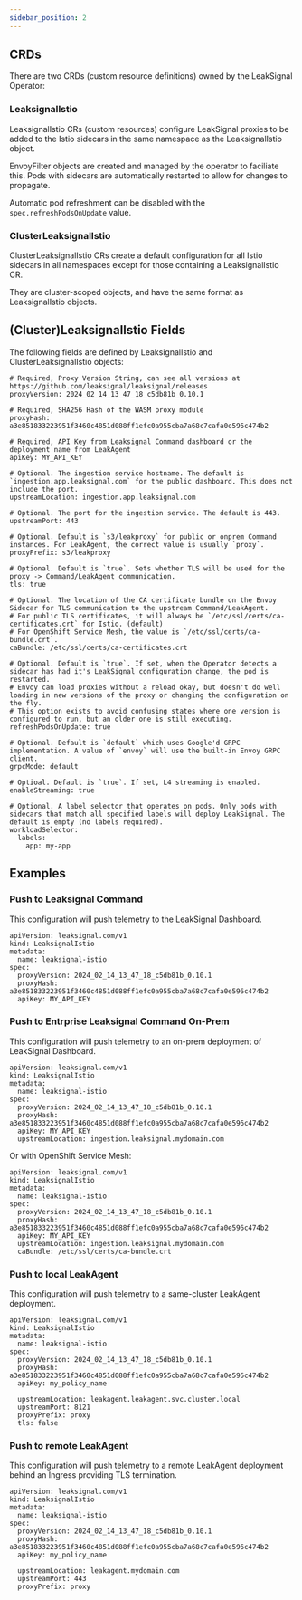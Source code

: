 ```yaml
---
sidebar_position: 2
---
```


## CRDs

There are two CRDs (custom resource definitions) owned by the LeakSignal Operator:

### LeaksignalIstio

LeaksignalIstio CRs (custom resources) configure LeakSignal proxies to be added to the Istio sidecars in the same namespace as the LeaksignalIstio object.

EnvoyFilter objects are created and managed by the operator to faciliate this. Pods with sidecars are automatically restarted to allow for changes to propagate.

Automatic pod refreshment can be disabled with the `spec.refreshPodsOnUpdate` value.

### ClusterLeaksignalIstio

ClusterLeaksignalIstio CRs create a default configuration for all Istio sidecars in all namespaces except for those containing a LeaksignalIstio CR.

They are cluster-scoped objects, and have the same format as LeaksignalIstio objects.

## (Cluster)LeaksignalIstio Fields

The following fields are defined by LeaksignalIstio and ClusterLeaksignalIstio objects:
```
# Required, Proxy Version String, can see all versions at https://github.com/leaksignal/leaksignal/releases
proxyVersion: 2024_02_14_13_47_18_c5db81b_0.10.1

# Required, SHA256 Hash of the WASM proxy module
proxyHash: a3e851833223951f3460c4851d088ff1efc0a955cba7a68c7cafa0e596c474b2

# Required, API Key from Leaksignal Command dashboard or the deployment name from LeakAgent
apiKey: MY_API_KEY

# Optional. The ingestion service hostname. The default is `ingestion.app.leaksignal.com` for the public dashboard. This does not include the port.
upstreamLocation: ingestion.app.leaksignal.com

# Optional. The port for the ingestion service. The default is 443.
upstreamPort: 443

# Optional. Default is `s3/leakproxy` for public or onprem Command instances. For LeakAgent, the correct value is usually `proxy`.
proxyPrefix: s3/leakproxy

# Optional. Default is `true`. Sets whether TLS will be used for the proxy -> Command/LeakAgent communication.
tls: true

# Optional. The location of the CA certificate bundle on the Envoy Sidecar for TLS communication to the upstream Command/LeakAgent.
# For public TLS certificates, it will always be `/etc/ssl/certs/ca-certificates.crt` for Istio. (default)
# For OpenShift Service Mesh, the value is `/etc/ssl/certs/ca-bundle.crt`.
caBundle: /etc/ssl/certs/ca-certificates.crt

# Optional. Default is `true`. If set, when the Operator detects a sidecar has had it's LeakSignal configuration change, the pod is restarted.
# Envoy can load proxies without a reload okay, but doesn't do well loading in new versions of the proxy or changing the configuration on the fly.
# This option exists to avoid confusing states where one version is configured to run, but an older one is still executing.
refreshPodsOnUpdate: true

# Optional. Default is `default` which uses Google'd GRPC implementation. A value of `envoy` will use the built-in Envoy GRPC client.
grpcMode: default

# Optioal. Default is `true`. If set, L4 streaming is enabled.
enableStreaming: true

# Optional. A label selector that operates on pods. Only pods with sidecars that match all specified labels will deploy LeakSignal. The default is empty (no labels required).
workloadSelector:
  labels:
    app: my-app
```

## Examples

### Push to Leaksignal Command
This configuration will push telemetry to the LeakSignal Dashboard.

```
apiVersion: leaksignal.com/v1
kind: LeaksignalIstio
metadata:
  name: leaksignal-istio
spec:
  proxyVersion: 2024_02_14_13_47_18_c5db81b_0.10.1
  proxyHash: a3e851833223951f3460c4851d088ff1efc0a955cba7a68c7cafa0e596c474b2
  apiKey: MY_API_KEY
```

### Push to Entrprise Leaksignal Command On-Prem
This configuration will push telemetry to an on-prem deployment of LeakSignal Dashboard.

```
apiVersion: leaksignal.com/v1
kind: LeaksignalIstio
metadata:
  name: leaksignal-istio
spec:
  proxyVersion: 2024_02_14_13_47_18_c5db81b_0.10.1
  proxyHash: a3e851833223951f3460c4851d088ff1efc0a955cba7a68c7cafa0e596c474b2
  apiKey: MY_API_KEY
  upstreamLocation: ingestion.leaksignal.mydomain.com
```

Or with OpenShift Service Mesh:

```
apiVersion: leaksignal.com/v1
kind: LeaksignalIstio
metadata:
  name: leaksignal-istio
spec:
  proxyVersion: 2024_02_14_13_47_18_c5db81b_0.10.1
  proxyHash: a3e851833223951f3460c4851d088ff1efc0a955cba7a68c7cafa0e596c474b2
  apiKey: MY_API_KEY
  upstreamLocation: ingestion.leaksignal.mydomain.com
  caBundle: /etc/ssl/certs/ca-bundle.crt
```

### Push to local LeakAgent
This configuration will push telemetry to a same-cluster LeakAgent deployment.

```
apiVersion: leaksignal.com/v1
kind: LeaksignalIstio
metadata:
  name: leaksignal-istio
spec:
  proxyVersion: 2024_02_14_13_47_18_c5db81b_0.10.1
  proxyHash: a3e851833223951f3460c4851d088ff1efc0a955cba7a68c7cafa0e596c474b2
  apiKey: my_policy_name

  upstreamLocation: leakagent.leakagent.svc.cluster.local
  upstreamPort: 8121
  proxyPrefix: proxy
  tls: false
```

### Push to remote LeakAgent
This configuration will push telemetry to a remote LeakAgent deployment behind an Ingress providing TLS termination.

```
apiVersion: leaksignal.com/v1
kind: LeaksignalIstio
metadata:
  name: leaksignal-istio
spec:
  proxyVersion: 2024_02_14_13_47_18_c5db81b_0.10.1
  proxyHash: a3e851833223951f3460c4851d088ff1efc0a955cba7a68c7cafa0e596c474b2
  apiKey: my_policy_name

  upstreamLocation: leakagent.mydomain.com
  upstreamPort: 443
  proxyPrefix: proxy
```